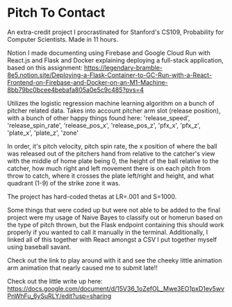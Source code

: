 # Pitch To Contact

An extra-credit project I procrastinated for Stanford's CS109, Probability for Computer Scientists. Made in 11 hours. 

Notion I made documenting using Firebase and Google Cloud Run with React.js and Flask and Docker explaining deploying a full-stack application, based on this assignment:
https://legendary-bramble-8e5.notion.site/Deploying-a-Flask-Container-to-GC-Run-with-a-React-Frontend-on-Firebase-and-Docker-on-an-M1-Machine-8bb79bc0bcee4bebafa805a0e5c9c485?pvs=4

Utilizes the logistic regression machine learning algorithm on a bunch of pitcher related data. Takes into account pitcher arm slot (release position), with a bunch of other happy things found here: 
'release_speed', 'release_spin_rate', 'release_pos_x', 'release_pos_z', 
        'pfx_x', 'pfx_z', 'plate_x', 'plate_z', 'zone'

In order, it's pitch velocity, pitch spin rate, the x position of where the ball was released out of the pitchers hand from relative to the catcher's view with the middle of home plate being 0, the height of the ball relative to the catcher, how much right and left movement there is on each pitch from throw to catch, where it crosses the plate left/right and height, and what quadrant (1-9) of the strike zone it was. 

The project has hard-coded thetas at LR=.001 and S=1000. 

Some things that were coded up but were not able to be added to the final project were my usage of Naive Bayes to classify out or homerun based on the type of pitch thrown, but the Flask endpoint containing this should work properly if you wanted to call it manually in the terminal. Additionally, I linked all of this together with React amongst a CSV I put together myself using baseball savant. 

Check out the link to play around with it and see the cheeky little animation arm animation that nearly caused me to submit late!!

Check out the little write up here: https://docs.google.com/document/d/15V36_1oZefOL_Mwe3EO1pxD1ev5wvPnWhFu_6ySuRLY/edit?usp=sharing 
